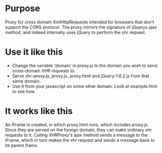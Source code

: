 Purpose
=========

Proxy for cross domain XmlHttpRequests intended for browsers that don't
support the CORS protocol. The proxy mirrors the signature of jQuerys ajax method, and indeed internally uses jQuery to perform the xhr request. 
  
Use it like this
================
* Change the variable 'domain' in proxy.js to the domain you wish to send cross-domain XHR requests to. 
* Serve xhr-proxy.js, proxy.js, proxy.html and jQuery-1.6.2.js from that same domain. 
* Use it from your javascript on some other domain. Look at example.html to see how. 

It works like this
================
An iFrame is created, in which proxy.html runs, which includes proxy.js. Since they are served on the foreign domain, they can make ordinary xhr requests to it. Calling XHRProxy's ajax method sends a message to the iFrame, which in turn makes the xhr request and sends a message back to its parent frame. 
